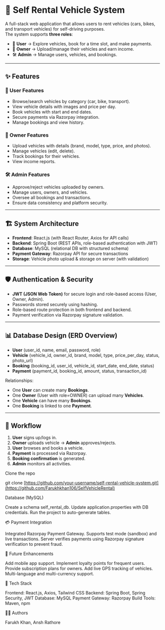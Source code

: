 # 🚗 Self Rental Vehicle System  

A full-stack web application that allows users to rent vehicles (cars, bikes, and transport vehicles) for self-driving purposes.  
The system supports **three roles**:  

- 👤 **User** → Explore vehicles, book for a time slot, and make payments.  
- 🚙 **Owner** → Upload/manage their vehicles and earn income.  
- 🛠️ **Admin** → Manage users, vehicles, and bookings.  

---

## ✨ Features  

### 👤 User Features  
- Browse/search vehicles by category (car, bike, transport).  
- View vehicle details with images and price per day.  
- Book vehicles with start and end dates.  
- Secure payments via Razorpay integration.  
- Manage bookings and view history.  

### 🚙 Owner Features  
- Upload vehicles with details (brand, model, type, price, and photos).  
- Manage vehicles (edit, delete).  
- Track bookings for their vehicles.  
- View income reports.  

### 🛠️ Admin Features  
- Approve/reject vehicles uploaded by owners.  
- Manage users, owners, and vehicles.  
- Oversee all bookings and transactions.  
- Ensure data consistency and platform security.  

---

## 🏗️ System Architecture  

- **Frontend**: React.js (with React Router, Axios for API calls)  
- **Backend**: Spring Boot (REST APIs, role-based authentication with JWT)  
- **Database**: MySQL (relational DB with structured schema)  
- **Payment Gateway**: Razorpay API for secure transactions  
- **Storage**: Vehicle photo upload & storage on server (with validation)  

---

## 🛡️ Authentication & Security  

- **JWT (JSON Web Token)** for secure login and role-based access (User, Owner, Admin).  
- Passwords stored securely using hashing.  
- Role-based route protection in both frontend and backend.  
- Payment verification via Razorpay signature validation.  

---

## 📊 Database Design (ERD Overview)  

- **User** (user_id, name, email, password, role)  
- **Vehicle** (vehicle_id, owner_id, brand, model, type, price_per_day, status, photo_url)  
- **Booking** (booking_id, user_id, vehicle_id, start_date, end_date, status)  
- **Payment** (payment_id, booking_id, amount, status, transaction_id)  

Relationships:  
- One **User** can create many **Bookings**.  
- One **Owner** (User with role=OWNER) can upload many **Vehicles**.  
- One **Vehicle** can have many **Bookings**.  
- One **Booking** is linked to one **Payment**.  

---

## 🔄 Workflow  

1. **User** signs up/logs in.  
2. **Owner** uploads vehicle → **Admin** approves/rejects.  
3. **User** browses and books a vehicle.  
4. **Payment** is processed via Razorpay.  
5. **Booking confirmation** is generated.  
6. **Admin** monitors all activities.


 Clone the repo  

git clone [https://github.com/your-username/self-rental-vehicle-system.git](https://github.com/Farukhkhan106/SelfVehicleRental)


Database (MySQL)

Create a schema self_rental_db.
Update application.properties with DB credentials.
Run the project to auto-generate tables.

💳 Payment Integration

Integrated Razorpay Payment Gateway.
Supports test mode (sandbox) and live transactions.
Server verifies payments using Razorpay signature verification to prevent fraud.

🚀 Future Enhancements

Add mobile app support.
Implement loyalty points for frequent users.
Provide subscription plans for owners.
Add live GPS tracking of vehicles.
Multi-language and multi-currency support.

📌 Tech Stack

Frontend: React.js, Axios, Tailwind CSS
Backend: Spring Boot, Spring Security, JWT
Database: MySQL
Payment Gateway: Razorpay
Build Tools: Maven, npm

👨‍💻 Authors

Farukh Khan, Ansh Rathore
